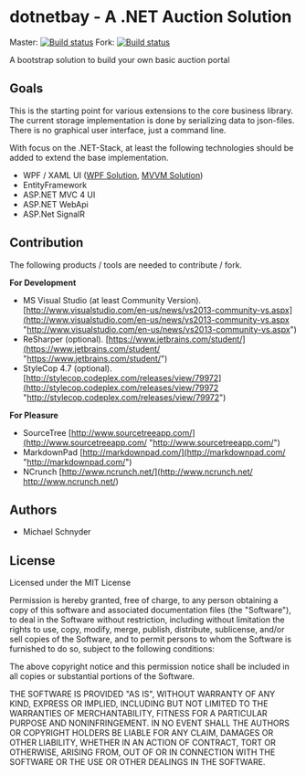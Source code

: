 # dotnetbay - A .NET Auction Solution 
Master: [![Build status](https://ci.appveyor.com/api/projects/status/qp7ueees06ri8agu?svg=true)](https://ci.appveyor.com/project/michaelschnyder/fhnw-dotnetbay)
Fork: [![Build status](https://ci.appveyor.com/api/projects/status/82sl4qpht9atbdeb?svg=true)](https://ci.appveyor.com/project/michaelschnyder/dotnetbay)

A bootstrap solution to build your own basic auction portal

## Goals
This is the starting point for various extensions to the core business library. The current storage implementation is done by serializing data to json-files. There is no graphical user interface, just a command line.

With focus on the .NET-Stack, at least the following technologies should be added to extend the base implementation.

* WPF / XAML UI ([WPF Solution](https://github.com/michaelschnyder/dotnetbay/tree/wpf), [MVVM Solution](https://github.com/michaelschnyder/dotnetbay/tree/wpf))
* EntityFramework
* ASP.NET MVC 4 UI 
* ASP.NET WebApi
* ASP.Net SignalR

## Contribution
The following products / tools are needed to contribute / fork.

**For Development**
* MS Visual Studio (at least Community Version). [http://www.visualstudio.com/en-us/news/vs2013-community-vs.aspx](http://www.visualstudio.com/en-us/news/vs2013-community-vs.aspx "http://www.visualstudio.com/en-us/news/vs2013-community-vs.aspx")
* ReSharper (optional). [https://www.jetbrains.com/student/](https://www.jetbrains.com/student/ "https://www.jetbrains.com/student/")
* StyleCop 4.7 (optional). [http://stylecop.codeplex.com/releases/view/79972](http://stylecop.codeplex.com/releases/view/79972 "http://stylecop.codeplex.com/releases/view/79972") 


**For Pleasure**
* SourceTree [http://www.sourcetreeapp.com/](http://www.sourcetreeapp.com/ "http://www.sourcetreeapp.com/")
* MarkdownPad [http://markdownpad.com/](http://markdownpad.com/ "http://markdownpad.com/")
* NCrunch [http://www.ncrunch.net/](http://www.ncrunch.net/ http://www.ncrunch.net/)

## Authors
* Michael Schnyder

## License
Licensed under the MIT License

Permission is hereby granted, free of charge, to any person obtaining a copy of this software and associated documentation files (the "Software"), to deal in the Software without restriction, including without limitation the rights to use, copy, modify, merge, publish, distribute, sublicense, and/or sell copies of the Software, and to permit persons to whom the Software is furnished to do so, subject to the following conditions:

The above copyright notice and this permission notice shall be included in all copies or substantial portions of the Software.

THE SOFTWARE IS PROVIDED "AS IS", WITHOUT WARRANTY OF ANY KIND, EXPRESS OR IMPLIED, INCLUDING BUT NOT LIMITED TO THE WARRANTIES OF MERCHANTABILITY, FITNESS FOR A PARTICULAR PURPOSE AND NONINFRINGEMENT. IN NO EVENT SHALL THE AUTHORS OR COPYRIGHT HOLDERS BE LIABLE FOR ANY CLAIM, DAMAGES OR OTHER LIABILITY, WHETHER IN AN ACTION OF CONTRACT, TORT OR OTHERWISE, ARISING FROM, OUT OF OR IN CONNECTION WITH THE SOFTWARE OR THE USE OR OTHER DEALINGS IN THE SOFTWARE.
